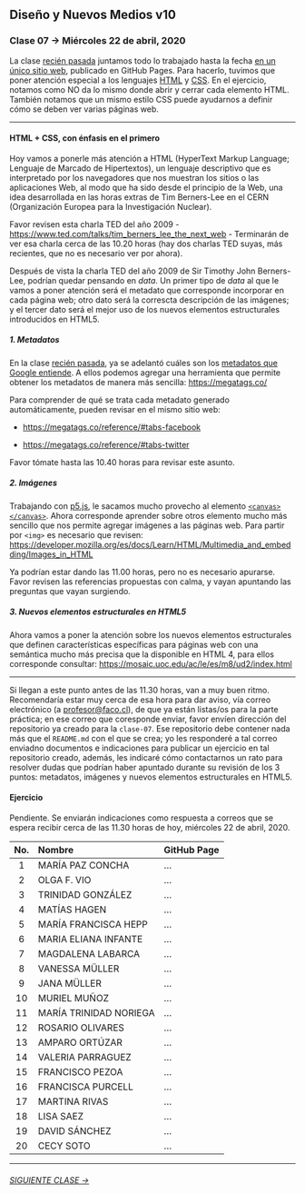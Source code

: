## Diseño y Nuevos Medios v10 

### Clase 07 → Miércoles 22 de abril, 2020

La clase [recién pasada](https://github.com/profesorfaco/dno037-2020/tree/gh-pages/clase-06) juntamos todo lo trabajado hasta la fecha [en un único sitio web](https://github.com/profesorfaco/dno037-2020/tree/gh-pages/clase-06#resultados), publicado en GitHub Pages. Para hacerlo, tuvimos que poner atención especial a los lenguajes [HTML](https://developer.mozilla.org/es/docs/Web/HTML) y [CSS](https://developer.mozilla.org/es/docs/Web/CSS). En el ejercicio, notamos como NO da lo mismo donde abrir y cerrar cada elemento HTML. También notamos que un mismo estilo CSS puede ayudarnos a definir cómo se deben ver varias páginas web.

- - - - - - - - 

#### HTML + CSS, con énfasis en el primero

Hoy vamos a ponerle más atención a HTML (HyperText Markup Language; Lenguaje de Marcado de Hipertextos), un lenguaje descriptivo que es interpretado por los navegadores que nos muestran los sitios o las aplicaciones Web, al modo que ha sido desde el principio de la Web, una idea desarrollada en las horas extras de Tim Berners-Lee en el CERN (Organización Europea para la Investigación Nuclear). 

Favor revisen esta charla TED del año 2009 - https://www.ted.com/talks/tim_berners_lee_the_next_web - Terminarán de ver esa charla cerca de las 10.20 horas (hay dos charlas TED suyas, más recientes, que no es necesario ver por ahora).

Después de vista la charla TED del año 2009 de Sir Timothy John Berners-Lee, podrían quedar pensando en *data*. Un primer tipo de *data* al que le vamos a poner atención será el metadato que corresponde incorporar en cada página web; otro dato será la correscta descripción de las imágenes; y el tercer dato será el mejor uso de los nuevos elementos estructurales introducidos en HTML5. 

##### 1. Metadatos

En la clase [recién pasada](https://github.com/profesorfaco/dno037-2020/tree/gh-pages/clase-06), ya se adelantó cuáles son los [metadatos que Google entiende](https://support.google.com/webmasters/answer/79812?hl=es). A ellos podemos agregar una herramienta que permite obtener los metadatos de manera más sencilla: https://megatags.co/ 

Para comprender de qué se trata cada metadato generado automáticamente, pueden revisar en el mismo sitio web: 

- https://megatags.co/reference/#tabs-facebook

- https://megatags.co/reference/#tabs-twitter

Favor tómate hasta las 10.40 horas para revisar este asunto.

##### 2. Imágenes

Trabajando con [p5.js](https://p5js.org/es/), le sacamos mucho provecho al elemento [`<canvas></canvas>`](https://developer.mozilla.org/es/docs/Web/Guide/HTML/Canvas_tutorial). Ahora corresponde aprender sobre otros elemento mucho más sencillo que nos permite agregar imágenes a las páginas web. Para partir por `<img>` es necesario que revisen: https://developer.mozilla.org/es/docs/Learn/HTML/Multimedia_and_embedding/Images_in_HTML

Ya podrían estar dando las 11.00 horas, pero no es necesario apurarse. Favor revisen las referencias propuestas con calma, y vayan apuntando las preguntas que vayan surgiendo.

##### 3. Nuevos elementos estructurales en HTML5

Ahora vamos a poner la atención sobre los nuevos elementos estructurales que definen características específicas para páginas web con una semántica mucho más precisa que la disponible en HTML 4, para ellos corresponde consultar: 
https://mosaic.uoc.edu/ac/le/es/m8/ud2/index.html

- - - - - - - - - -

Si llegan a este punto antes de las 11.30 horas, van a muy buen ritmo. Recomendaría estar muy cerca de esa hora para dar aviso, vía correo electrónico (a profesor@faco.cl), de que ya están listas/os para la parte práctica; en ese correo que coresponde enviar, favor envíen dirección del repositorio ya creado para la `clase-07`. Ese repositorio debe contener nada más que el `README.md` con el que se crea; yo les responderé a tal correo enviadno documentos e indicaciones para publicar un ejercicio en tal repositorio creado, además, les indicaré cómo contactarnos un rato para resolver dudas que podrían haber apuntado durante su revisión de los 3 puntos: metadatos, imágenes y nuevos elementos estructurales en HTML5.

#### Ejercicio

Pendiente. Se enviarán indicaciones como respuesta a correos que se espera recibir cerca de las 11.30 horas de hoy, miércoles 22 de abril, 2020.

| No.   | Nombre               | GitHub Page        |
|:-----:|:---------------------|:-------------------|
| 1	    | MARÍA PAZ CONCHA       | … |
| 2    	| OLGA F. VIO            | … |
| 3	    | TRINIDAD GONZÁLEZ      | … |
| 4	    | MATÍAS HAGEN           | … |
| 5	    | MARÍA FRANCISCA HEPP   | … |
| 6	    | MARIA ELIANA INFANTE   | … |
| 7	    | MAGDALENA LABARCA      | … |
| 8	    | VANESSA MÜLLER         | …|
| 9	    | JANA MÜLLER            | … |
| 10	  | MURIEL MUÑOZ           | … |
| 11	  | MARÍA TRINIDAD NORIEGA | … |
| 12	  | ROSARIO OLIVARES       | … |
| 13	  | AMPARO ORTÚZAR         | … |
| 14	  | VALERIA PARRAGUEZ      | … |
| 15	  | FRANCISCO PEZOA        | … |
| 16	  | FRANCISCA PURCELL      | … |
| 17	  | MARTINA RIVAS          | … |
| 18	  | LISA SAEZ              | … |
| 19	  | DAVID SÁNCHEZ          | … |
| 20	  | CECY SOTO              | … |

- - - - - - - 

###### [SIGUIENTE CLASE →](https://github.com/profesorfaco/dno037-2020/tree/gh-pages/clase-08)
